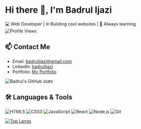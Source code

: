 # Hi there 👋, I'm Badrul Ijazi

💻 Web Developer | 🌐 Building cool websites | 🚀 Always learning
<br/>
![Profile Views](https://komarev.com/ghpvc/?username=D4NG02&label=Profile%20views&color=0e75b6&style=flat)

## 📫 Contact Me
- Email: badrulijazi@gmail.com
- LinkedIn: [badrulijazi](www.linkedin.com/in/badrulijazi)
- Portfolio: [My Portfolio](https://badrulijazi.com/)

![Badrul's GitHub stats](https://github-readme-stats.vercel.app/api?username=D4NG02&show_icons=true)

## 🛠️ Languages & Tools
![HTML5](https://img.shields.io/badge/HTML5-E34F26?style=flat&logo=html5&logoColor=white)
![CSS3](https://img.shields.io/badge/CSS3-1572B6?style=flat&logo=css3&logoColor=white)
![JavaScript](https://img.shields.io/badge/JavaScript-F7DF1E?style=flat&logo=javascript&logoColor=black)
![React](https://img.shields.io/badge/React-20232A?style=flat&logo=react&logoColor=61DAFB)
![Node.js](https://img.shields.io/badge/Node.js-339933?style=flat&logo=nodedotjs&logoColor=white)
![Git](https://img.shields.io/badge/Git-F05032?style=flat&logo=git&logoColor=white)

[![Top Langs](https://github-readme-stats.vercel.app/api/top-langs/?username=D4NG02&layout=compact&langs_count=8&theme=default)](https://github.com/anuraghazra/github-readme-stats)
